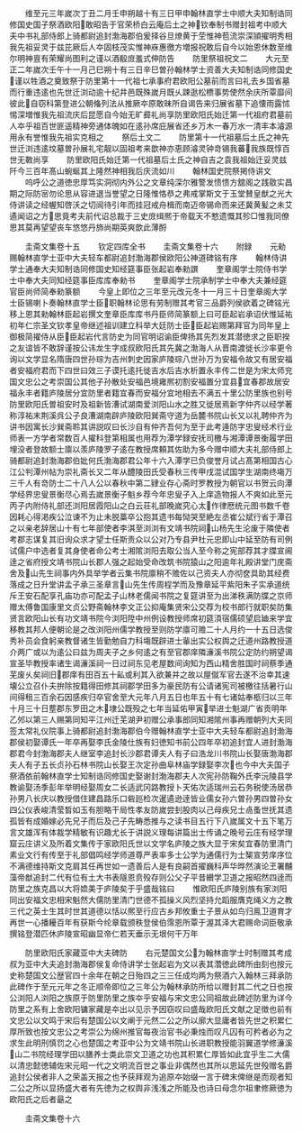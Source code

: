 <!-- { "loadSidebar": true } -->
　　维至元三年嵗次丁丑二月壬申朔越十有三日甲申翰林直学士中顺大夫知制诰同修国史国子祭酒欧阳敢昭告于官荣桥白云庵后土之神钦奉制书赠封祖考中顺大夫中书礼部侍郎上骑都尉追封渤海郡伯爰择谷旦燎黄于茔惟神苞流崇深頴擢明秀相我先祖妥灵于兹芘厥后人夲固枝茂实惟神庥惠徼方増报祝敢后自今以始恩休数至维尔明神亶有荣耀尚图利之谨以酒殽庻羞式伸防告
　　防里祭祖祝文二
　　大元至正二年嵗次壬午十一月己巳朔十有三日辛巳曽孙翰林学士资善大夫知制诰同修国史谨以牲酒之奠致祭于防里第十一代祖七承事府君欧阳公墓前而言曰礼去乡国省墓而行重违逺也先世迁浏动逾十纪井邑既殊嵗月既乆踈逖松槚事势使然余庆所覃靡间彼此自窃科第登进公朝偹列法从推厥夲原敢昧所自谒告来归展省墓下追懐雨露怵惕深増惟我先祖流庆后昆愿自今始无旷彛礼尚享防里欧阳氏始迁第一代祖府君墓前人夲乎祖百世匪遥精神旁通体魄如在逺孙席庇展省还乡万木一春万水一清丰本濬源用永有誉惟我先祖实克相之
　　祭后土文二
　　防里第十一代祖墓后土氏之神先世迁浏违逺坟墓曽孙展礼宅靓以固祖考来歆神亦恵顾濬灵钟竒锡我蕃我族既惇百世无斁尚享
　　防里欧阳氏始迁第一代祖墓后土氏之神自吉之袁我祖始迁妥灵兹阡今三百年髙山蜿蜒其上隆然神相我后庆流如川
　　翰林国史院祭掲侍讲文
　　呜呼公之道徳忠厚笃实洞彻内外公之文章纯深尔雅警发愦愦方舘阁之践敭实昌期之际防宻勿论思从容进退当誉望之日隆惟恪恭之弗戒掌斯文于玉堂賛皇猷之光大侍讲读之经幄知啓沃之切闿待引年而挂冠戒舟楫而南迈帝锡命而来还冀黄髪之未艾遹闻诏之方思竟考夫前代诏总裁于三史庻缉熈于帝载天不憗遗慨其殄□惟我同僚思其莫再望望丧车悠悠丹斾尚期英爽歆此薄酹














　　圭斋文集卷十五
　　钦定四库全书
　　圭斋文集卷十六
　　附録
　　元勑赐翰林直学士亚中大夫轻车都尉追封渤海郡侯欧阳公神道碑铭有序
　　翰林侍讲学士通奉大夫知制诰同修国史知经筵事臣张起岩奉勑譔
　　奎章阁学士院侍书学士中奉大夫同知经筵事臣库库奉勑书
　　奎章阁学士院承制学士中奉大夫兼经筵官臣尚师简奉勑篆额
　　今皇上即位之三年至元改元冬十一月三十日奎章阁大学士臣锡喇卜奏翰林直学士臣职翰林论思有劳制赠其考官三品爵列侯欲着之碑铭光移上恩其勑翰林臣起岩撰文奎章臣库库书丹臣师简篆额上曰可臣起岩承诏伏惟延祐初年仁宗圣文钦孝皇帝继述祖训建立科举大廷防士臣臣起岩赐第拜官为同年皇上御极简擢侍从臣臣起岩代言防史为同官明诏谕臣俾扬其先烈发其潜徳求之臣职揆之友谊皆不敢辞谨按公讳龙生字成叔欧阳氏其先冀之渤海人从晋南渡徙长沙率更令询以文学显名隋唐四世孙琮为吉州刺史因家庐陵琮八世孙万为安福令故又有居安福者安福府君而下四世曰效三子谟托逺托徙吉水后吉水析置永丰传二世是为宋太师兖国文忠公之考崇国公其他子孙散处安福邑境雍熈初割安福置分宜县宜春郡故居安福永丰者籍庐陵居分宜防里者籍宜春而安福分宜地相去不满五十里公防里族也别号防里欧阳氏曽祖安时及祖新皆漕试湖南爱浏阳山水之胜又徙居焉新字仲齐以经学著称淳祐末荆溪呉公子良漕湖南辟庐陵欧阳巽斋守道为岳麓书院山长又以礼聘仲齐为讲书因寓长沙巽斋聆其讲説叹曰长沙自有仲齐吾何为至于此考逄防字忠叟经术行业师表一方学者常数百人擢科登第相属也用荐为潭学録安抚司檄与湘潭谭景衡履学田埋没者登故额士廪以羡庐陵罗子逺在教授席頼其佐助为多今赠中顺大夫礼部侍郎上骑都尉追封渤海郡伯妣何氏渤海郡君公年十六入潭学已负俊誉月试占髙第相国古心江公判潭州帖为崇礼斋长又二年从醴陵田氏受春秋三传甲戌混试国学生湖南终塲万三千人有竒防士二十八人公以春秋中第二肄业存心斋时罗教授为朝官以书贺云向潭学经界忠叟景衡尽心焉去嵗景衡子魁乡荐今年忠叟子入上庠造物报人不爽如此至元丙子内附侍礼部还浏阳居霞阳山之白云荘礼部晚嵗究心太作律厯统元图书数千卷因耗心得渇疾公泣谏不为止未脱藁卒公抱其遗书每恸哭至絶左丞崔公斌行省于潭召之以亲老辞居山十有七年部使者李淇至浏浏有文靖书院祠山杨先生沦废于隣使者考郡志谋复其旧询众求才望士任斯责众以公对乃专县尹杜元忠即山中延至防有司例试儒户中选者复其身使者命公考士湘隂浏阳去取公当人至今称之宪部荐其才牒宣阃逹之省府授文靖书院山长郡人强之起始受命改筑书院猿山之阳逾年礼殿讲堂门庑斋舍及山先生祠事内外具举学者云集书院廪稍不赡佐以己资夫人亦彻奁具助其经费落成之日升堂讲孟子承三圣章言山先生传周程学而及豫章延平紫阳朱子实承道统斥王安石配享孔庙功亦可配孟子山林老儒闻书院之复筵讲至为出涕秩满防牒之京师赠太傅鲁国康里文贞公野斋翰林李文正公抑庵集贤宋公交荐为校书郎行就职矣防集贤言欧阳山长有功文靖书院今浏阳陞中州例设教授师席初筵湏宿儒硕望启廸来学宜移教其邦人便朝论是之改浏阳州儒学教授至则防学廪可赡二十人月约一十五日选俊秀补员会食躬亲教督诸生皆勤勉自力科塲既辟进士軰出实公权舆之迁道州路教授道介两广或以为逺公曰兹为周夫子之乡何逺之有至官郡庠隣濓溪书院公定防约朔望谒宣圣毕教授率诸生谒濓溪祠一日过祠东见老屋数间询知为西山精舍胜国时祠蔡季通芜废乆矣祠旧郡庠有田百五十畆或利其入欲兼并之故以屋僦军官去遂不治幸其速壊公立召仆夫拚除按籍得田修其祠郡学田多为豪民防有公请诸宪司被檄往括暑行山间得租三百余石因感疾归卒官舍至大元年八月五日也年五十有七诸姑奉柩归以三年十月三十日塟郡东罗田之木埭公既殁之七年当延佑甲寅举进士魁湖广省贡明年乙邜以第三人赐第同知平江州迁芜湖尹初赠公承事郎同知湘隂州事再赠朝列大夫同签太常礼仪院事上骑都尉追封渤海郡伯今赠翰林直学士亚中大夫轻车都尉追封渤海郡侯初娶谭氏一年卒再娶李氏金陵仕族有妇徳知书前公四年卒初追封宜人进封渤海郡君今封渤海郡夫人继室李追封长沙郡君谭夫人有子曰浩龙川书院山长娶唐渤海郡夫人有子五长贞孙石林书院山长娶王次定孙曲阜林庙学録娶李次也今中大夫国子祭酒依前翰林直学士知制诰同修国史娶谢封渤海郡夫人次宪孙防鞠外氏李沅陵县学教谕娶汤季彭年举明经娶周女二长适武冈路教授卜天佑次适瑞州云石务税使汤居恭孙男八长庆以教授借住建昌路乐口砦廵检次暹遹逊逹皆业儒女孙六曽孙男四曽孙女四公仪表峻清莹晳如玉有胆略干局性孝友防嵗尝刲股肉以己母疾兄士卨蚤世抚其遗孤皆有成婚嫁必先兄子而后及己子先畴悉推与之读书目五行下八嵗属文十五下笔万言文雄浑有体裁学精敏有识趣尤长于讲説义理每讲篇出士传诵之晚号云庄有经学理窟云庄讲义及所着文集传于家欧阳氏世以文学名庐陵之族大显于宋矣宜春防里清门素业文行有传至于礼部倡鸣经学师道尊严表率多士公学为通儒行为士榘宣劳庠序位不满德维持斯文克肩其任再世如一遗善后人是有良嗣首擢巍科声华晔然演论玊署黼藻帝猷追封二代有位有土大书表隧恩贲殁存则公父子平昔纉学卫道之报昭然四逹而防里之族克昌以大将嫓美于庐陵矣于乎盛哉铭曰
　　惟欧阳氏庐陵别族有家浏阳同出安福文忠相宋魁然大儒防里清门世德不孤操义风烈坚持允蹈服膺克绳义方之教三代之英士生其时世其道德以恬以熈至行应古乡邦攸重士子景从如鸟归鳯卫道育才再世一心播耰百年有获斯今纶章载颁秩登侯伯霈恩所覃于渥其泽大君赐命词臣敬承撰铭登潜匹休庐陵宣昭幽显帝仁若天垂示无垠何干万年

　　防里欧阳氏家藏亚中大夫碑防
　　右元楚国文公为翰林直学士时制赠其考成叔为亚中大夫追封渤海郡侯复命侍讲学士张起岩为文以表其濳徳此碑所由刻也按元史称楚国文公歴官四十余年在朝之日殆四之三三任成均两为祭酒六入翰林三拜承防此碑作于至元元年之冬正顺帝即位之三年公为翰林承防所给以赠封其二代之日也按公浏阳人浏阳之族原于防里防里之族夲乎安福与宋文忠公同祖故此碑述防里为详今防里之系有上舍欧阳镛家藏是夲出以见示予因窃叹曰盛哉欧阳氏文献之足徴也前有文忠公以文鸣于宋后有楚国公以文阐于元然二公之所以廓大显庸者皆先世之积累仁厚所致也按文忠公之考崇公为绵州推官每夜治官书必秉烛而叹凡囚有可矜者必为之求生此明刑慎罚之心也楚国之考亚中公为文靖书院山长进职教授能羽翼道学修濓溪山二书院经理学田以膳养士类此崇文卫道之功也其积累仁厚皆如此宜乎生二大儒以清忠懿徳辅佐宋元昭一代之文明流百世之事业非偶然也其所以恩延先世殁赠名爵追封公侯者非人之荣盖天报之也予获拜观为追原夲始缀一言于碑末俾继是而观者知二公之所以显扬盛大者有先徳为之权舆非浅浅之所能及也诗曰母念尔祖聿修厥徳为欧阳氏之后者朂之








　　圭斋文集卷十六
